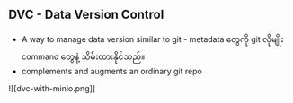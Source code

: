 DVC - Data Version Control
--------
- A way to manage data version similar to git - metadata တွေကို git လိုမျိုး command တွေနဲ့ သိမ်းထားနိုင်သည်။
- complements and augments an ordinary git repo

![[dvc-with-minio.png]]

